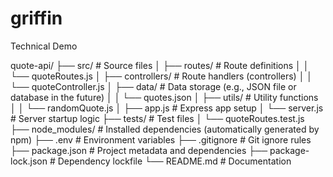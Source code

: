 # griffin
Technical Demo

quote-api/
├── src/                # Source files
│   ├── routes/         # Route definitions
│   │   └── quoteRoutes.js
│   ├── controllers/    # Route handlers (controllers)
│   │   └── quoteController.js
│   ├── data/           # Data storage (e.g., JSON file or database in the future)
│   │   └── quotes.json
│   ├── utils/          # Utility functions
│   │   └── randomQuote.js
│   ├── app.js          # Express app setup
│   └── server.js       # Server startup logic
├── tests/              # Test files
│   └── quoteRoutes.test.js
├── node_modules/       # Installed dependencies (automatically generated by npm)
├── .env                # Environment variables
├── .gitignore          # Git ignore rules
├── package.json        # Project metadata and dependencies
├── package-lock.json   # Dependency lockfile
└── README.md           # Documentation